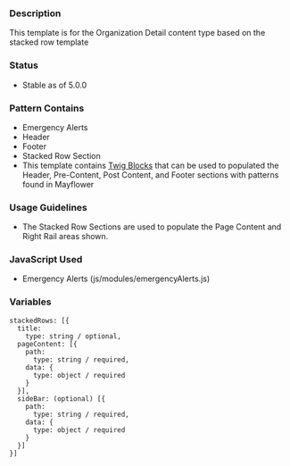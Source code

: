 ### Description
This template is for the Organization Detail content type based on the stacked row template

### Status
* Stable as of 5.0.0

### Pattern Contains
* Emergency Alerts
* Header
* Footer
* Stacked Row Section
* This template contains [Twig Blocks](https://twig.symfony.com/doc/2.x/tags/extends.html) that can be used to populated the Header, Pre-Content, Post Content, and Footer sections with patterns found in Mayflower

### Usage Guidelines
* The Stacked Row Sections are used to populate the Page Content and Right Rail areas shown.

### JavaScript Used
* Emergency Alerts (js/modules/emergencyAlerts.js)

### Variables
~~~
stackedRows: [{
  title:
    type: string / optional,
  pageContent: [{
    path:
      type: string / required,
    data: {
      type: object / required
    }
  }],
  sideBar: (optional) [{
    path:
      type: string / required,
    data: {
      type: object / required
    }
  }]
}]
~~~
